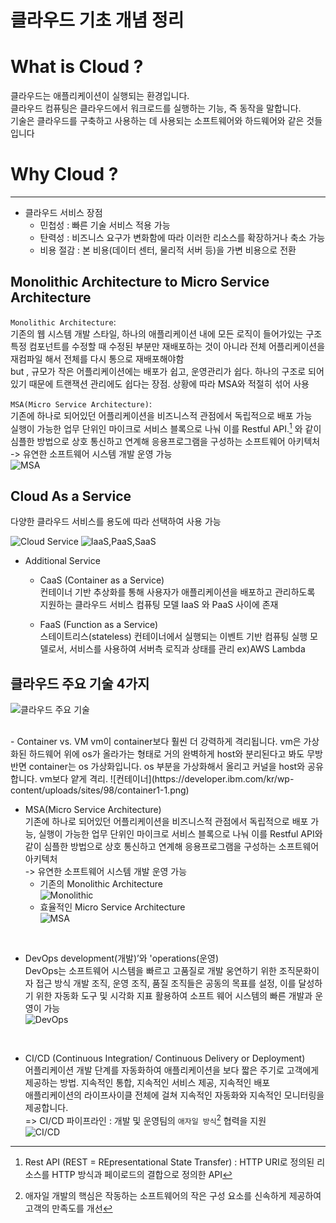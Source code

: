 
# 클라우드 기초 개념 정리

# What is Cloud ?   
클라우드는 애플리케이션이 실행되는 환경입니다.  
클라우드 컴퓨팅은 클라우드에서 워크로드를 실행하는 기능, 즉 동작을 말합니다.  
기술은 클라우드를 구축하고 사용하는 데 사용되는 소프트웨어와 하드웨어와 같은 것들입니다   


# Why Cloud ?
---  
- 클라우드 서비스 장점  
    - 민첩성 : 빠른 기술 서비스 적용 가능
    - 탄력성 : 비즈니스 요구가 변화함에 따라 이러한 리소스를 확장하거나 축소 가능
    - 비용 절감 : 본 비용(데이터 센터, 물리적 서버 등)을 가변 비용으로 전환  
  
  
## **Monolithic Architecture** to **Micro Service Architecture**   
`Monolithic Architecture`:  
기존의 웹 시스템 개발 스타일, 하나의 애플리케이션 내에 모든 로직이 들어가있는 구조  
특정 컴포넌트를 수정할 때 수정된 부분만 재배포하는 것이 아니라 전체 어플리케이션을 재컴파일 해서 전체를 다시 통으로 재배포해야함  
but , 규모가 작은 어플리케이션에는 배포가 쉽고, 운영관리가 쉽다. 하나의 구조로 되어있기 때문에 트랜잭션 관리에도 쉽다는 장점. 상황에 따라 MSA와 적절히 섞어 사용  
  
`MSA(Micro Service Architecture)`:  
기존에 하나로 되어있던 어플리케이션을 비즈니스적 관점에서 독립적으로 배포 가능  
실행이 가능한 업무 단위인 마이크로 서비스 블록으로 나눠 이를  Restful API.[^Restful API]
와 같이 심플한 방법으로 상호 통신하고 연계해 응용프로그램을 구성하는 소프트웨어 아키텍처  
-> 유연한 소프트웨어 시스템 개발 운영 가능  
![MSA](https://docs.microsoft.com/ko-kr/azure/architecture/includes/images/microservices-logical.png 'MSA')
  
[^Restful API]:  Rest API (REST = REpresentational State Transfer) : HTTP URI로 정의된 리소스를 HTTP 방식과 페이로드의 결합으로 정의한 API



## Cloud As a Service  
다양한 클라우드 서비스를 용도에 따라 선택하여 사용 가능  
  
![Cloud Service](https://azurecomcdn.azureedge.net/cvt-9963f0986fa62e56a009126ebe6c5cb1175dbfc409c6b78d065d7e54cccfe03f/images/page/overview/what-is-iaas/what-is-iaas.png 'IaaS PaaS SaaS')
![IaaS,PaaS,SaaS](https://ncube-digest.com/wp-content/uploads/2020/02/imgpsh_fullsize_anim.png 'CloudService')  

- Additional Service  
    - CaaS (Container as a Service)  
컨테이너 기반 추상화를 통해 사용자가 애플리케이션을 배포하고 관리하도록 지원하는 클라우드 서비스 컴퓨팅 모델
IaaS 와 PaaS 사이에 존재  
   
    - FaaS (Function as a Service)  
스테이트리스(stateless) 컨테이너에서 실행되는 이벤트 기반 컴퓨팅 실행 모델로서, 서비스를 사용하여 서버측 로직과 상태를 관리
ex)AWS Lambda



## 클라우드 주요 기술 4가지  
![클라우드 주요 기술](https://ditoday.com/wp-content/uploads/2019/11/1-1.jpg)  

<br>  
- Container vs. VM  
vm이 container보다 훨씬 더 강력하게 격리됩니다.   
vm은 가상화된 하드웨어 위에 os가 올라가는 형태로 거의 완벽하게 host와 분리된다고 봐도 무방
반면 container는 os 가상화입니다. os 부분을 가상화해서 올리고 커널을 host와 공유합니다.  vm보다 얕게 격리.
![컨테이너](https://developer.ibm.com/kr/wp-content/uploads/sites/98/container1-1.png)  

<br>
 
- MSA(Micro Service Architecture)  
기존에 하나로 되어있던 어플리케이션을 비즈니스적 관점에서 독립적으로 배포 가능, 실행이 가능한 업무 단위인 마이크로 서비스 블록으로 나눠 이를  Restful API와 같이 심플한 방법으로 상호 통신하고 연계해 응용프로그램을 구성하는 소프트웨어 아키텍처  
-> 유연한 소프트웨어 시스템 개발 운영 가능
    - 기존의 Monolithic Architecture  
    ![Monolithic](http://postfiles2.naver.net/MjAxOTA1MTVfODAg/MDAxNTU3OTIxOTE4MDIz.DsYooBXd_-wH2kE6uUavOuStF84FLvQgZPaAfzvXAXEg.H6t9zx3HX4WCyre_AbkVpF243D-K1_ji-Z7tZlvjMVAg.PNG.kbh3983/Screen_Shot_2019-05-15_at_9.04.56_PM.png?type=w773)  
    - 효율적인 Micro Service Architecture  
    ![MSA](http://postfiles6.naver.net/MjAxOTA1MTVfMjUg/MDAxNTU3OTIwNjU2NDcx.eKMhKtoET8F43F7BAHJX3O2nITapnmmMbExmmzX94m0g.sLYx2RNI5aVI551PfifzT6-zxKgNUsLpopNIRvgK2VYg.PNG.kbh3983/Screen_Shot_2019-05-15_at_8.43.42_PM.png?type=w773)

<br>

- DevOps
development(개발)’와 'operations(운영)  
DevOps는 소프트웨어 시스템을 빠르고 고품질로 개발 웅연하기 위한 조직문화이자 접근 방식
개발 조직, 운영 조직, 품질 조직들은 공동의 목표를 설정, 이를 달성하기 위한 자동화 도구 및 시각화 지표 활용하여 소프트 웨어 시스템의 빠른 개발과 운영이 가능   
![DevOps](https://nickjanetakis.com/assets/blog/cards/what-is-devops-c1c3c2a09afea5f71fa738b5431a41cda923cd9e8795cf67dc5cfa2966f61ccd.jpg)
<br>

- CI/CD (Continuous Integration/ Continuous Delivery or Deployment)  
어플리케이션 개발 단계를 자동화하여 애플리케이션을 보다 짧은 주기로 고객에게 제공하는 방법.
지속적인 통합, 지속적인 서비스 제공, 지속적인 배포   
애플리케이션의 라이프사이클 전체에 걸쳐 지속적인 자동화와 지속적인 모니터링을 제공합니다.  
=> CI/CD 파이프라인 : 개발 및 운영팀의 `애자일 방식`[^애자일 방식] 협력을 지원  
![CI/CD](https://i0.wp.com/www.docker.com/blog/wp-content/uploads/4fa92c35-5a00-4e7a-929e-e5ae4b99701a.jpg?fit=1600%2C902&ssl=1)
[^애자일 방식]:애자일 개발의 핵심은 작동하는 소프트웨어의 작은 구성 요소를 신속하게 제공하여 고객의 만족도를 개선

